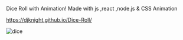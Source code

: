 Dice Roll with Animation! 
Made with js ,react ,node.js & CSS Animation

https://djknight.github.io/Dice-Roll/

![dice](https://user-images.githubusercontent.com/24589212/127255046-1507e1e3-0f83-4f97-8f09-95e8f5959fa9.gif)

